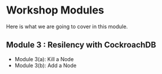 # Workshop Modules

Here is what we are going to cover in this module.

## Module 3 : Resilency with CockroachDB
- Module 3(a): Kill a Node
- Module 3(b): Add a Node